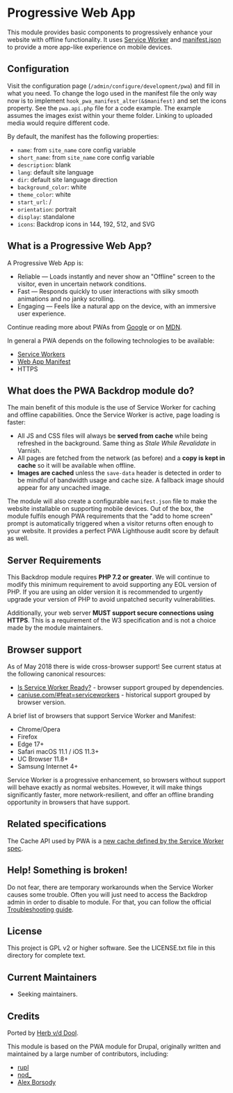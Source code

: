 Progressive Web App
===================

This module provides basic components to progressively enhance your website with offline functionality. It uses [Service Worker](https://developer.mozilla.org/en-US/docs/Web/API/Service_Worker_API) and [manifest.json](https://developer.mozilla.org/en-US/Add-ons/WebExtensions/manifest.json) to provide a more app-like experience on mobile devices.

Configuration
-------------

Visit the configuration page (`/admin/configure/development/pwa`) and fill in what you need. To change the logo used in the manifest file the only way now is to implement `hook_pwa_manifest_alter(&$manifest)` and set the icons property. See the `pwa.api.php` file for a code example. The example assumes the images exist within your theme folder. Linking to uploaded media would require different code.

By default, the manifest has the following properties:

- `name`: from `site_name` core config variable
- `short_name`: from `site_name` core config variable
- `description`: blank
- `lang`: default site language
- `dir`: default site language direction
- `background_color`: white
- `theme_color`: white
- `start_url`: /
- `orientation`: portrait
- `display`: standalone
- `icons`: Backdrop icons in 144, 192, 512, and SVG

What is a Progressive Web App?
------------------------------

A Progressive Web App is:

- Reliable — Loads instantly and never show an "Offline" screen to the visitor, even in uncertain network conditions.
- Fast — Responds quickly to user interactions with silky smooth animations and no janky scrolling.
- Engaging — Feels like a natural app on the device, with an immersive user experience.

Continue reading more about PWAs from [Google](https://developers.google.com/web/progressive-web-apps/) or on [MDN](https://developer.mozilla.org/en-US/Apps/Progressive/Introduction).

In general a PWA depends on the following technologies to be available:

- [Service Workers](https://developer.mozilla.org/en-US/docs/Web/API/Service_Worker_API)
- [Web App Manifest](https://developer.mozilla.org/en-US/Add-ons/WebExtensions/manifest.json)
- HTTPS

What does the PWA Backdrop module do?
-------------------------------------

The main benefit of this module is the use of Service Worker for caching and offline capabilities. Once the Service Worker is active, page loading is faster:

- All JS and CSS files will always be **served from cache** while being refreshed in the background. Same thing as *Stale While Revalidate* in Varnish.
- All pages are fetched from the network (as before) and a **copy is kept in cache** so it will be available when offline.
- **Images are cached** unless the `save-data` header is detected in order to be mindful of bandwidth usage and cache size. A fallback image should appear for any uncached image.

The module will also create a configurable `manifest.json` file to make the website installable on supporting mobile devices. Out of the box, the module fulfils enough PWA requirements that the "add to home screen" prompt is automatically triggered when a visitor returns often enough to your website. It provides a perfect PWA Lighthouse audit score by default as well.

Server Requirements
-------------------

This Backdrop module requires **PHP 7.2 or greater**. We will continue to modify this minimum requirement to avoid supporting any EOL version of PHP. If you are using an older version it is recommended to urgently upgrade your version of PHP to avoid unpatched security vulnerabilities.

Additionally, your web server **MUST support secure connections using HTTPS**. This is a requirement of the W3 specification and is not a choice made by the module maintainers.

Browser support
---------------

As of May 2018 there is wide cross-browser support! See current status at the following canonical resources:

- [Is Service Worker Ready?](https://jakearchibald.github.io/isserviceworkerready/) - browser support grouped by dependencies.
- [caniuse.com/#feat=serviceworkers](https://caniuse.com/#feat=serviceworkers) - historical support grouped by browser version.

A brief list of browsers that support Service Worker and Manifest:

- Chrome/Opera
- Firefox
- Edge 17+
- Safari macOS 11.1 / iOS 11.3+
- UC Browser 11.8+
- Samsung Internet 4+

Service Worker is a progressive enhancement, so browsers without support will behave exactly as normal websites. However, it will make things significantly faster, more network-resilient, and offer an offline branding opportunity in browsers that have support.

Related specifications
----------------------

The Cache API used by PWA is a [new cache defined by the Service Worker spec](https://developer.mozilla.org/en-US/docs/Web/API/Cache).

Help! Something is broken!
--------------------------

Do not fear, there are temporary workarounds when the Service Worker causes some trouble. Often you will just need to access the Backdrop admin in order to disable to module. For that, you can follow the official [Troubleshooting guide](https://www.drupal.org/docs/7/modules/progressive-web-app-pwa/troubleshooting).

License
-------

This project is GPL v2 or higher software. See the LICENSE.txt file in this directory for complete text.

Current Maintainers
-------------------

- Seeking maintainers.

Credits
-------

Ported by [Herb v/d Dool](https://github.com/herbdool).

This module is based on the PWA module for Drupal, originally written and maintained by a large number of contributors, including:

- [rupl](https://www.drupal.org/u/rupl)
- [nod_](https://www.drupal.org/u/nod_)
- [Alex Borsody](https://www.drupal.org/u/alexborsody)
